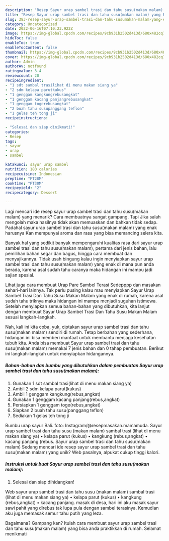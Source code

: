 ```yaml
---
description: "Resep Sayur urap sambel trasi dan tahu susu(makan malam) yang Enak , Lezat Sekali"
title: "Resep Sayur urap sambel trasi dan tahu susu(makan malam) yang Enak , Lezat Sekali"
slug: 383-resep-sayur-urap-sambel-trasi-dan-tahu-susumakan-malam-yang-enak-lezat-sekali
category: Uncategorized
date: 2022-06-16T07:10:23.922Z
image: https://img-global.cpcdn.com/recipes/9cb931b2502d413d/680x482cq70/sayur-urap-sambel-trasi-dan-tahu-susumakan-malam-foto-resep-utama.jpg
hideToc: false
enableToc: true
enableTocContent: false
thumbnail: https://img-global.cpcdn.com/recipes/9cb931b2502d413d/680x482cq70/sayur-urap-sambel-trasi-dan-tahu-susumakan-malam-foto-resep-utama.jpg
cover: https://img-global.cpcdn.com/recipes/9cb931b2502d413d/680x482cq70/sayur-urap-sambel-trasi-dan-tahu-susumakan-malam-foto-resep-utama.jpg
author: Admin
authorAv: notfound
ratingvalue: 3.4
reviewcount: 20
recipeingredient:
- "1 sdt sambal trasilihat di menu makan siang ya"
- "2 sdm kelapa parutkukus"
- "1 genggam kangkungrebusangkat"
- "1 genggam kacang panjangrebusangkat"
- "1 genggam togerebusangkat"
- "2 buah tahu susupanggang teflon"
- "1 gelas teh tong ji"
recipeinstructions:

- "Selesai dan siap dinikmati!"
categories:
- Resep
tags:
- sayur
- urap
- sambel

katakunci: sayur urap sambel 
nutrition: 180 calories
recipecuisine: Indonesian
preptime: "PT28M"
cooktime: "PT30M"
recipeyield: "2"
recipecategory: Dessert

---
```



Lagi mencari ide resep sayur urap sambel trasi dan tahu susu(makan malam) yang menarik? Cara membuatnya sangat gampang. Tapi Jika salah mengolah maka hasilnya tidak akan memuaskan dan bahkan tidak sedap. Padahal sayur urap sambel trasi dan tahu susu(makan malam) yang enak harusnya Kan mempunyai aroma dan rasa yang bisa memancing selera kita.


Banyak hal yang sedikit banyak mempengaruhi kualitas rasa dari sayur urap sambel trasi dan tahu susu(makan malam), pertama dari jenis bahan, lalu pemilihan bahan segar dan bagus, hingga cara membuat dan menyajikannya. Tidak usah bingung kalau ingin menyiapkan sayur urap sambel trasi dan tahu susu(makan malam) yang enak di mana pun anda berada, karena asal sudah tahu caranya maka hidangan ini mampu jadi sajian spesial.

Lihat juga cara membuat Urap Pare Sambel Terasi Sedepppp dan masakan sehari-hari lainnya. Tak perlu pusing kalau mau menyiapkan Sayur Urap Sambel Trasi Dan Tahu Susu Makan Malam yang enak di rumah, karena asal sudah tahu triknya maka hidangan ini mampu menjadi suguhan istimewa. Setelah menyiapkan semua bahan-bahan yang dibutuhkan, kita lanjut dengan membuat Sayur Urap Sambel Trasi Dan Tahu Susu Makan Malam sesuai langkah-langkah.


Nah, kali ini kita coba, yuk, ciptakan sayur urap sambel trasi dan tahu susu(makan malam) sendiri di rumah. Tetap berbahan yang sederhana, hidangan ini bisa memberi manfaat untuk membantu menjaga kesehatan tubuh kita. Anda bisa membuat Sayur urap sambel trasi dan tahu susu(makan malam) memakai 7 jenis bahan dan 0 tahap pembuatan. Berikut ini langkah-langkah untuk menyiapkan hidangannya.

<!--inarticleads1-->

##### Bahan-bahan dan bumbu yang dibutuhkan dalam pembuatan Sayur urap sambel trasi dan tahu susu(makan malam):

1. Gunakan 1 sdt sambal trasi(lihat di menu makan siang ya)
1. Ambil 2 sdm kelapa parut(kukus)
1. Ambil 1 genggam kangkung(rebus,angkat)
1. Gunakan 1 genggam kacang panjang(rebus,angkat)
1. Persiapkan 1 genggam toge(rebus,angkat)
1. Siapkan 2 buah tahu susu(panggang teflon)
1. Sediakan 1 gelas teh tong ji


Bumbu urap sayur Bali. foto: Instagram/@resepmasakan.mamamuda. Sayur urap sambel trasi dan tahu susu (makan malam) sambal trasi (lihat di menu makan siang ya) • kelapa parut (kukus) • kangkung (rebus,angkat) • kacang panjang (rebus. Sayur urap sambel trasi dan tahu susu(makan malam) Sedang mencari ide resep sayur urap sambel trasi dan tahu susu(makan malam) yang unik? Web pasalnya, alpukat cukup tinggi kalori. 

<!--inarticleads2-->

##### Instruksi untuk buat Sayur urap sambel trasi dan tahu susu(makan malam):


1. Selesai dan siap dihidangkan!

Web sayur urap sambel trasi dan tahu susu (makan malam) sambal trasi (lihat di menu makan siang ya) • kelapa parut (kukus) • kangkung (rebus,angkat) • kacang panjang. masak di desa, hari ini aku masak sayur sawi pahit yang direbus tak lupa pula dengan sambel terasinya. Kemudian aku juga memasak semur tahu putih yang leza. 

Bagaimana? Gampang kan? Itulah cara membuat sayur urap sambel trasi dan tahu susu(makan malam) yang bisa anda praktikkan di rumah. Selamat menikmati
